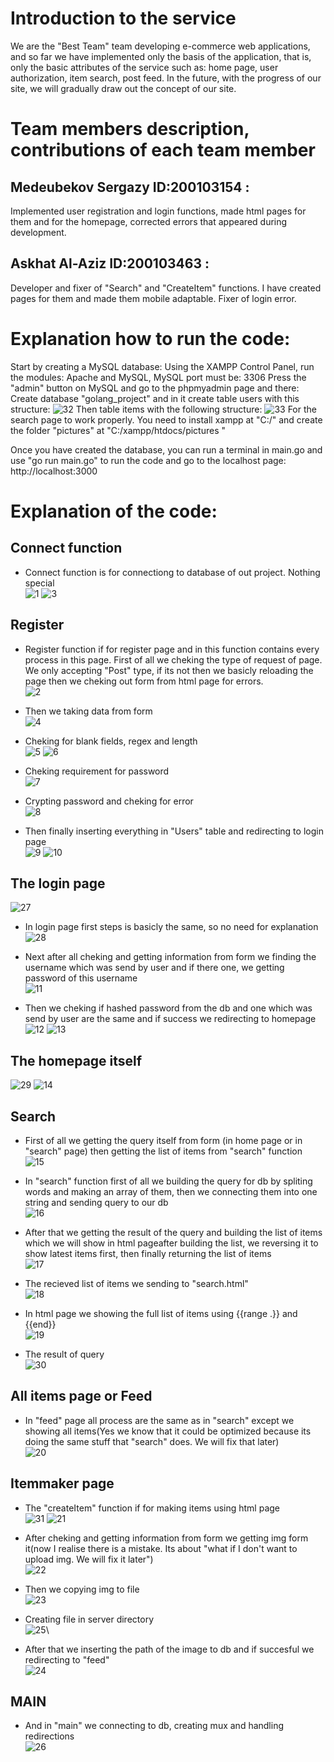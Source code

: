 # Introduction to the service
We are the "Best Team" team developing e-commerce web applications, and so far we have implemented only the basis of the application, that is, only the basic attributes of the service such as: home page, user authorization, item search, post feed. In the future, with the progress of our site, we will gradually draw out the concept of our site.

# Team members description, contributions of each team member
## Medeubekov Sergazy ID:200103154 :
Implemented user registration and login functions, made html pages for them and for the homepage, corrected errors that appeared during development.

## Askhat Al-Aziz ID:200103463 :
Developer and fixer of "Search" and "CreateItem" functions. I have created pages for them and made them mobile adaptable. Fixer of login error.

# Explanation how to run the code:
Start by creating a MySQL database:
Using the XAMPP Control Panel, run the modules: Apache and MySQL, MySQL port must be: 3306
Press the "admin" button on MySQL and go to the phpmyadmin page and there:
Create database "golang_project" and in it create table users with this structure:
![32](https://github.com/Enderstyles/Best-team/blob/main/data/pictures/userstable.png)
Then table items with the following structure:
![33](https://github.com/Enderstyles/Best-team/blob/main/data/pictures/itemstable.png)
For the search page to work properly. You need to install xampp at "C:/" and create the folder "pictures" at "C:/xampp/htdocs/pictures "

Once you have created the database, you can run a terminal in main.go and use "go run main.go" to run the code and go to the localhost page: http://localhost:3000

# Explanation of the code:
## Connect function
 - Connect function is for connectiong to database of out project. Nothing special\
![1](https://github.com/Enderstyles/Best-team/blob/main/data/pictures/screen001.jpg)
![3](https://github.com/Enderstyles/Best-team/blob/main/data/pictures/screen003.jpg)

## Register
 - Register function if for register page and in this function contains every process in this page. 
First of all we cheking the type of request of page. We only accepting "Post" type, if its not then we basicly reloading the page then we cheking out form from html page for errors.\
![2](https://github.com/Enderstyles/Best-team/blob/main/data/pictures/screen002.jpg)

 - Then we taking data from form\
![4](https://github.com/Enderstyles/Best-team/blob/main/data/pictures/screen004.jpg)

 - Cheking for blank fields, regex and length\
![5](https://github.com/Enderstyles/Best-team/blob/main/data/pictures/screen005.jpg)
![6](https://github.com/Enderstyles/Best-team/blob/main/data/pictures/screen006.jpg)

 - Cheking requirement for password\
![7](https://github.com/Enderstyles/Best-team/blob/main/data/pictures/screen007.jpg)

 - Crypting password and cheking for error\
![8](https://github.com/Enderstyles/Best-team/blob/main/data/pictures/screen008.jpg)

 - Then finally inserting everything in "Users" table and redirecting to login page\
![9](https://github.com/Enderstyles/Best-team/blob/main/data/pictures/screen009.jpg)
![10](https://github.com/Enderstyles/Best-team/blob/main/data/pictures/screen010.jpg)


## The login page
![27](https://github.com/Enderstyles/Best-team/blob/main/data/pictures/screen027.jpg)

 - In login page first steps is basicly the same, so no need for explanation\
![28](https://github.com/Enderstyles/Best-team/blob/main/data/pictures/screen028.jpg)

 - Next after all cheking and getting information from form we finding the username which was send by user and if there one, we getting password of this username\
![11](https://github.com/Enderstyles/Best-team/blob/main/data/pictures/screen011.jpg)

 - Then we cheking if hashed password from the db and one which was send by user are the same and if success we redirecting to homepage\
![12](https://github.com/Enderstyles/Best-team/blob/main/data/pictures/screen012.jpg)
![13](https://github.com/Enderstyles/Best-team/blob/main/data/pictures/screen013.jpg)


## The homepage itself
![29](https://github.com/Enderstyles/Best-team/blob/main/data/pictures/screen029.jpg)
![14](https://github.com/Enderstyles/Best-team/blob/main/data/pictures/screen014.jpg)


## Search
 - First of all we getting the query itself from form (in home page or in "search" page) then getting the list of items from "search" function\
![15](https://github.com/Enderstyles/Best-team/blob/main/data/pictures/screen015.jpg)

 - In "search" function first of all we building the query for db by spliting words and making an array of them,  then we connecting them into one string and sending query to our db\
![16](https://github.com/Enderstyles/Best-team/blob/main/data/pictures/screen016.jpg)

 - After that we getting the result of the query and building the list of items which we will show in html pageafter building the list, we reversing it to show latest items first, then finally returning the list of items\
![17](https://github.com/Enderstyles/Best-team/blob/main/data/pictures/screen017.jpg)

 - The recieved list of items we sending to "search.html"\
![18](https://github.com/Enderstyles/Best-team/blob/main/data/pictures/screen018.jpg)


 - In html page we showing the full list of items using {{range .}} and {{end}}\
![19](https://github.com/Enderstyles/Best-team/blob/main/data/pictures/screen019.jpg)

 - The result of query\
![30](https://github.com/Enderstyles/Best-team/blob/main/data/pictures/screen030.jpg)


## All items page or Feed
 - In "feed" page all process are the same as in "search" except we showing all items(Yes we know that it could be optimized because its doing the same stuff that "search" does. We will fix that later)\
![20](https://github.com/Enderstyles/Best-team/blob/main/data/pictures/screen020.jpg)

## Itemmaker page
- The "createItem" function if for making items using html page\
![31](https://github.com/Enderstyles/Best-team/blob/main/data/pictures/screen031.jpg)
![21](https://github.com/Enderstyles/Best-team/blob/main/data/pictures/screen021.jpg)

 - After cheking and getting information from form we getting img form it(now I realise there is a mistake. Its about "what if I don't want to upload img. We will fix it later")\
![22](https://github.com/Enderstyles/Best-team/blob/main/data/pictures/screen022.jpg)

 - Then we copying img to file\
![23](https://github.com/Enderstyles/Best-team/blob/main/data/pictures/screen023.jpg)

 - Creating file in server directory\
![25](https://github.com/Enderstyles/Best-team/blob/main/data/pictures/screen025.jpg)\

 - After that we inserting the path of the image to db and if succesful we redirecting to "feed"\
![24](https://github.com/Enderstyles/Best-team/blob/main/data/pictures/screen024.jpg)

## MAIN
 - And in "main" we connecting to db, creating mux and handling redirections\
![26](https://github.com/Enderstyles/Best-team/blob/main/data/pictures/screen026.jpg)
